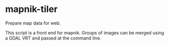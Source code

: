 # mapnik-tiler
Prepare map data for web.

This script is a front end for mapnik. Groups of images can be merged using a GDAL VRT and passed at the command line.
